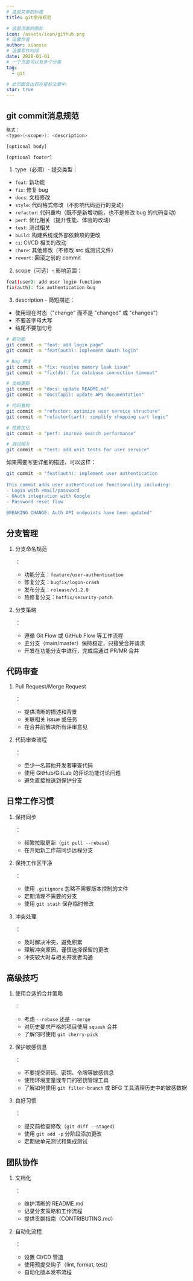 ```yaml
---
# 这是文章的标题
title: git使用规范

# 这是页面的图标
icon: /assets/icon/github.png
# 设置作者
author: xiaoxie
# 设置写作时间
date: 2020-01-01
# 一个页面可以有多个分类
tag:
  - git

# 此页面会出现在星标文章中
star: true
---
```






## git commit消息规范



```bash
格式：
<type>(<scope>): <description>

[optional body]

[optional footer]
```

1. type（必须）- 提交类型：

- `feat`: 新功能
- `fix`: 修复 bug
- `docs`: 文档修改
- `style`: 代码格式修改（不影响代码运行的变动）
- `refactor`: 代码重构（既不是新增功能，也不是修改 bug 的代码变动）
- `perf`: 优化相关（提升性能、体验的改动）
- `test`: 测试相关
- `build`: 构建系统或外部依赖项的更改
- `ci`: CI/CD 相关的改动
- `chore`: 其他修改（不修改 src 或测试文件）
- `revert`: 回滚之前的 commit



2. scope（可选）- 影响范围：

```bash
feat(user): add user login function
fix(auth): fix authentication bug
```

3. description - 简短描述：

- 使用现在时态（"change" 而不是 "changed" 或 "changes"）
- 不要首字母大写
- 结尾不要加句号

```bash
# 新功能
git commit -m "feat: add login page"
git commit -m "feat(auth): implement OAuth login"

# Bug 修复
git commit -m "fix: resolve memory leak issue"
git commit -m "fix(db): fix database connection timeout"

# 文档更新
git commit -m "docs: update README.md"
git commit -m "docs(api): update API documentation"

# 代码重构
git commit -m "refactor: optimize user service structure"
git commit -m "refactor(cart): simplify shopping cart logic"

# 性能优化
git commit -m "perf: improve search performance"

# 测试相关
git commit -m "test: add unit tests for user service"
```

如果需要写更详细的描述，可以这样：

```bash
git commit -m "feat(auth): implement user authentication
    
This commit adds user authentication functionality including:
- Login with email/password
- OAuth integration with Google
- Password reset flow
    
BREAKING CHANGE: Auth API endpoints have been updated"
```





## 分支管理

1. 分支命名规范

   ：

   - 功能分支：`feature/user-authentication`
   - 修复分支：`bugfix/login-crash`
   - 发布分支：`release/v1.2.0`
   - 热修复分支：`hotfix/security-patch`

2. 分支策略

   ：

   - 遵循 Git Flow 或 GitHub Flow 等工作流程
   - 主分支（main/master）保持稳定，只接受合并请求
   - 开发在功能分支中进行，完成后通过 PR/MR 合并

## 代码审查

1. Pull Request/Merge Request

   ：

   - 提供清晰的描述和背景
   - 关联相关 issue 或任务
   - 在合并前解决所有评审意见

2. 代码审查流程

   ：

   - 至少一名其他开发者审查代码
   - 使用 GitHub/GitLab 的评论功能讨论问题
   - 避免直接推送到保护分支

## 日常工作习惯

1. 保持同步

   ：

   - 频繁拉取更新（`git pull --rebase`）
   - 在开始新工作前同步远程分支

2. 保持工作区干净

   ：

   - 使用 `.gitignore` 忽略不需要版本控制的文件
   - 定期清理不需要的分支
   - 使用 `git stash` 保存临时修改

3. 冲突处理

   ：

   - 及时解决冲突，避免积累
   - 理解冲突原因，谨慎选择保留的更改
   - 冲突较大时与相关开发者沟通

## 高级技巧

1. 使用合适的合并策略

   ：

   - 考虑 `--rebase` 还是 `--merge`
   - 对历史要求严格的项目使用 `squash` 合并
   - 了解何时使用 `git cherry-pick`

2. 保护敏感信息

   ：

   - 不要提交密码、密钥、令牌等敏感信息
   - 使用环境变量或专门的密钥管理工具
   - 了解如何使用 `git filter-branch` 或 BFG 工具清理历史中的敏感数据

3. 良好习惯

   ：

   - 提交前检查修改（`git diff --staged`）
   - 使用 `git add -p` 分阶段添加更改
   - 定期做单元测试和集成测试

## 团队协作

1. 文档化

   ：

   - 维护清晰的 README.md
   - 记录分支策略和工作流程
   - 提供贡献指南（CONTRIBUTING.md）

2. 自动化流程

   ：

   - 设置 CI/CD 管道
   - 使用预提交钩子（lint, format, test）
   - 自动化版本发布流程

